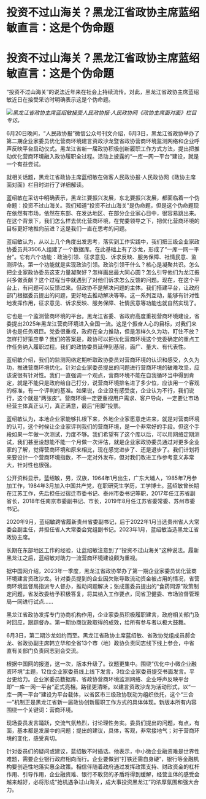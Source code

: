 # 投资不过山海关？黑龙江省政协主席蓝绍敏直言：这是个伪命题

# 投资不过山海关？黑龙江省政协主席蓝绍敏直言：这是个伪命题

“投资不过山海关”的说法近年来在社会上持续流传。对此，黑龙江省政协主席蓝绍敏近日在接受采访时明确表示这是个伪命题。

![](https://inews.gtimg.com/om_bt/O4KJJ_QOGCNZl0fRkSZFG3xnm1XB3ZunELHLdYJQZKqFYAA/1000)_黑龙江省政协主席蓝绍敏接受人民政协报·人民政协网《政协主席面对面》栏目专访。_

6月20日晚间，“人民政协报”微信公众号刊文介绍，6月3日，黑龙江省政协举办了第二期企业家委员优化营商环境建言资政沙龙暨省政协营商环境监测网络和企业呼声反映平台启动仪式。黑龙江省新一届政协积极创新履职工作方式方法，提出把推动优化营商环境融入政协履职全过程。活动上披露的“一库一网一平台”建设，就是一个有益尝试。

就相关话题，黑龙江省政协主席蓝绍敏在做客人民政协报·人民政协网《政协主席面对面》栏目时进行了详细解读。

蓝绍敏在采访中明确表示，黑龙江要振兴发展，东北要振兴发展，都面临着一个伪命题：投资不过山海关。我们知道“投资不过山海关”是伪命题，但是这个伪命题现在依然有市场，依然在东部、在发达地区、在部分企业家心目中，很容易跳出来。在这个背景下，我们怎么样去优化营商环境，在党委领导之下，把优化营商环境的目标更好地推向前进？这是我们一直在思考的问题。

蓝绍敏认为，从以上几个角度出发思考，落实到工作实践中，我们把三级企业家政协委员共3506人组建了一个数据库。在此基础上有了沙龙，形成了“一库一网一平台”。它有六个功能：政治引领、征求意见、诉求反映、服务保障、社情民意、监测评估。第一个功能就是实现政治引领。政治引领干什么？核心是凝聚共识。怎么把企业家政协委员这支力量凝聚好？怎样画出最大同心圆？怎么引导他们为龙江振兴多做贡献？这个过程当中就遇到了对他们诉求怎么反馈的问题。现在，在这个平台上，有问题可以反馈过来。但政协不是解决问题的主体。我们搭建平台，让政府部门根据委员提出的问题，更好地去推动解决等等。这一系列互动，能够有针对性地发挥作用，征求意见、诉求反映、服务保障、社情民意等功能也就自然实现了。

它也是一个监测营商环境的平台。黑龙江省委、省政府高度重视营商环境建设，省委提出2025年黑龙江营商环境进入全国一流。这是个振奋人心的目标，对我们来讲也是任务艰巨。党委很重视，政府在全力推动，但是怎样久久为功，盯住不放？怎样打好策应拳？我们的答案是，政协可以把优化营商环境这个党委确定的重点工作任务纳入履职过程。我们的政协委员延伸到基层，面广、量大、有代表性。

蓝绍敏介绍，我们的监测网络定期听取政协委员对营商环境的认识和感受，久久为功，推进营商环境优化。针对企业家委员提出的问题进行营商环境的破难攻坚，应该说很有针对性。我们一直强调一个观点，营商环境不能在自我循环当中得到肯定，就是不能只是政府给自己打分，说营商环境排名进了多少位，应该用一个客观的标准，有一个评判的基准。如果说，企业没有感受度，企业认为不行，我们说行，这个就是“两张皮”。营商环境一定要重视用户需求、客户导向，一定要让市场经营主体真正认可，真正满意，最后“用脚”投票。

蓝绍敏认为，本地企业家能够扎根下来，外地企业家愿意走进来，就是对营商环境的认可，这个时候让企业家评判我们的营商环境，是一个非常好的手段。但这个手段如果一年做一次测试，力度不够。我们希望有了这个库以后，可以用网络定期测试，我们甚至设想能不能一个月做一次评估，就是企业家政协委员通过对更多企业家的了解，觉得营商环境和原来相比，现在感觉进步了、还是退步了。我们计划将来要设计一个营商环境指数，不一定对外发布，但对我们改进工作参考意义非常大，针对性也很强。

公开资料显示，蓝绍敏，男，汉族，1964年1月出生，广东大埔人，1985年7月参加工作，1984年3月加入中国共产党，在职研究生学历，工学博士。蓝绍敏曾长期在江苏工作，先后担任过宿迁市委书记、泰州市委书记等职，2017年任江苏省副省长，2018年任南京市委副书记、市长，2019年8月任江苏省委常委、苏州市委书记。

2020年9月，蓝绍敏跨省履新贵州省委副书记，后于2022年1月当选贵州省人大常委会副主任，并担任省人大常委会党组副书记。2023年1月，蓝绍敏当选黑龙江省政协主席。

长期在东部地区工作的经验，让蓝绍敏注意到了“投资不过山海关”这种说法。履新黑龙江之后，蓝绍敏对助力一流营商环境建设颇为重视。

据中国网介绍，2023年一季度，黑龙江省政协举办了第一期企业家委员优化营商环境建言资政沙龙。针对委员提到的企业因欠账导致流动资金被占用的情况，省营商环境监督局指派专人督办，推动问题解决；张成莲委员提出的“食药同源”政策制定问题，省发改委给予积极答复，将其纳入工作要点，同省卫健委、市场监督管理局一同进行试点……

黑龙江省政协发挥专门协商机构作用，企业家委员积极履职建言，政府相关部门及时回应，跟踪督办。第一期协商议政取得的成效，给所有参与者以极大鼓舞。

6月3日，第二期沙龙如约而至。黑龙江省政协主席蓝绍敏、省政协党组成员郝会龙、省政协副主席韩立华和全省13个市（地）政协负责同志线下线上参会，中省直有关部门负责同志到会交流。

根据中国网的报道，这一次，版本升级了。议题更集中。围绕“优化中小微企业融资环境”主题，12位企业家委员线上线下发言，3位企业家委员提交书面发言。平台更给力。企业家委员数据库、省政协营商环境监测网络、企业呼声反映平台即“一库一网一平台”正式亮相。路径更清晰。以建言资政沙龙为活动形式，以“一库一网一平台”建设为平台载体，以省区市三级政协联动为组织依托，这个“三合一”机制正是黑龙江省新一届政协创新履职工作方式的具体体现。新版本所有内容围绕一个关键词：营商环境。

现场委员发言踊跃，交流气氛热烈，讨论理性务实。委员们提出的问题，有点，有面，基本都是发展中的问题；提出的建议，具体，客观，非常接地气；对于营商环境的变化，感受真切。

针对委员们的疑问或建议，蓝绍敏不时插话。他表示，中小微企业融资难是世界性难题，需要企业银行政府相向而行。企业要做到“打铁还需自身硬”，银行等金融机构要创造性地落实惠企政策。相信伴随着政府通过发挥政策支持、财政资金的杠杆作用、引导作用，企业融资难、银行不敢贷的矛盾将得到缓解，经营主体的感受会越来越好，必将形成“抢机遇争过山海关，成大事投资黑龙江”的浓厚氛围和强大合力。

